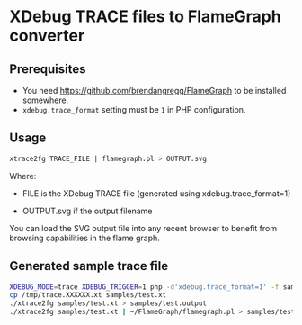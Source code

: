 # XDebug TRACE files to FlameGraph converter


## Prerequisites

 - You need https://github.com/brendangregg/FlameGraph to be installed somewhere.
 - `xdebug.trace_format` setting must be `1` in PHP configuration.

## Usage

```sh
xtrace2fg TRACE_FILE | flamegraph.pl > OUTPUT.svg
```

Where:

 * FILE is the XDebug TRACE file (generated using xdebug.trace_format=1)

 * OUTPUT.svg if the output filename

You can load the SVG output file into any recent browser to benefit from
browsing capabilities in the flame graph.

## Generated sample trace file

```sh
XDEBUG_MODE=trace XDEBUG_TRIGGER=1 php -d'xdebug.trace_format=1' -f samples/test.php
cp /tmp/trace.XXXXXX.xt samples/test.xt
./xtrace2fg samples/test.xt > samples/test.output
./xtrace2fg samples/test.xt | ~/FlameGraph/flamegraph.pl > samples/test.svg
```
